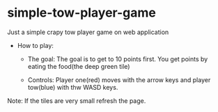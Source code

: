 # simple-tow-player-game
Just a simple crapy tow player game on web application

- How to play:
  - The goal:
    The goal is to get to 10 points first. You get points by eating the food(the deep green tile)
    
  - Controls:
    Player one(red) moves with the arrow keys and player tow(blue) with thw WASD keys.
    
    
Note:
  If the tiles are very small refresh the page.

